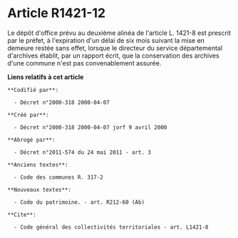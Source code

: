 # Article R1421-12

Le dépôt d'office prévu au deuxième alinéa de l'article L. 1421-8 est prescrit par le préfet, à l'expiration d'un délai de
six mois suivant la mise en demeure restée sans effet, lorsque le directeur du service départemental d'archives établit, par
un rapport écrit, que la conservation des archives d'une commune n'est pas convenablement assurée.

**Liens relatifs à cet article**

	**Codifié par**:

	  - Décret n°2000-318 2000-04-07

	**Créé par**:

	  - Décret n°2000-318 2000-04-07 jorf 9 avril 2000

	**Abrogé par**:

	  - Décret n°2011-574 du 24 mai 2011 - art. 3

	**Anciens textes**:

	  - Code des communes R. 317-2

	**Nouveaux textes**:

	  - Code du patrimoine. - art. R212-60 (Ab)

	**Cite**:

	  - Code général des collectivités territoriales - art. L1421-8
